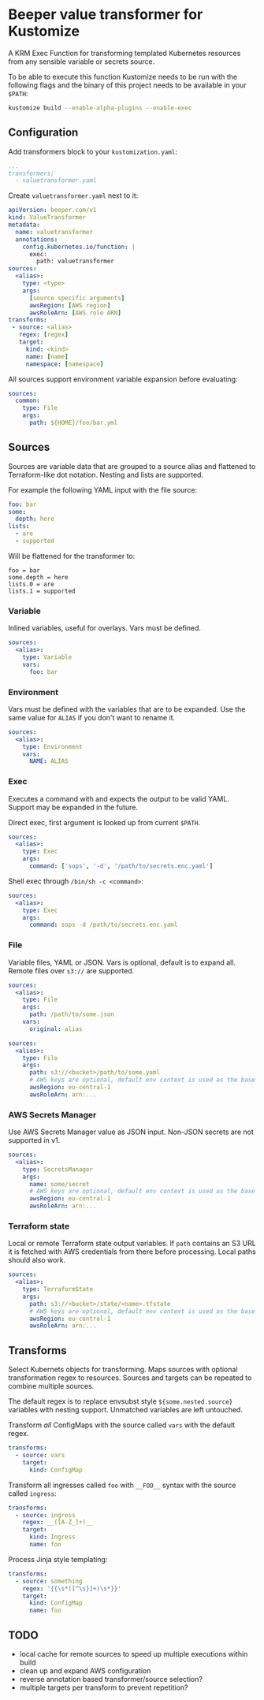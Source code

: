 # Beeper value transformer for Kustomize
A KRM Exec Function for transforming templated Kubernetes resources from any sensible variable or secrets source.

To be able to execute this function Kustomize needs to be run with the following flags and the binary of this project needs to be available in your `$PATH`:
```sh
kustomize build --enable-alpha-plugins --enable-exec
```

## Configuration
Add transformers block to your `kustomization.yaml`:
```yaml
...
transformers;
  - valuetransformer.yaml
```

Create `valuetransformer.yaml` next to it:
```yaml
apiVersion: beeper.com/v1
kind: ValueTransformer
metadata:
  name: valuetransformer
  annotations:
    config.kubernetes.io/function: |
      exec:
        path: valuetransformer
sources:
  <alias>:
    type: <type>
    args:
      [source specific arguments]
      awsRegion: [AWS region]
      awsRoleArn: [AWS role ARN]
transforms:
 - source: <alias>
   regex: [regex]
   target:
     kind: <kind>
     name: [name]
     namespace: [namespace]
```

All sources support environment variable expansion before evaluating:
```yaml
sources:
  common:
    type: File
    args:
      path: ${HOME}/foo/bar.yml
```

## Sources
Sources are variable data that are grouped to a source alias and flattened to Terraform-like dot notation.
Nesting and lists are supported.

For example the following YAML input with the file source:
```yaml
foo: bar
some:
  depth: here
lists:
  - are
  - supported
```

Will be flattened for the transformer to:
```
foo = bar
some.depth = here
lists.0 = are
lists.1 = supported
```

### Variable
Inlined variables, useful for overlays.
Vars must be defined.

```yaml
sources:
  <alias>:
    type: Variable
    vars:
      foo: bar
```

### Environment
Vars must be defined with the variables that are to be expanded.
Use the same value for `ALIAS` if you don't want to rename it.

```yaml
sources:
  <alias>:
    type: Environment
    vars:
      NAME: ALIAS
```

### Exec
Executes a command with and expects the output to be valid YAML.
Support may be expanded in the future.

Direct exec, first argument is looked up from current `$PATH`.
```yaml
sources:
  <alias>:
    type: Exec
    args:
      command: ['sops', '-d', '/path/to/secrets.enc.yaml']
```

Shell exec through `/bin/sh -c <command>`:
```yaml
sources:
  <alias>:
    type: Exec
    args:
      command: sops -d /path/to/secrets.enc.yaml
```

### File

Variable files, YAML or JSON. Vars is optional, default is to expand all. Remote files over `s3://` are supported.

```yaml
sources:
  <alias>:
    type: File
    args:
      path: /path/to/some.json
    vars:
      original: alias
```

```yaml
sources:
  <alias>:
    type: File
    args:
      path: s3://<bucket>/path/to/some.yaml
      # AWS keys are optional, default env context is used as the base
      awsRegion: eu-central-1
      awsRoleArn: arn:...
```

### AWS Secrets Manager

Use AWS Secrets Manager value as JSON input.
Non-JSON secrets are not supported in v1.

```yaml
sources:
  <alias>:
    type: SecretsManager
    args:
      name: some/secret
      # AWS keys are optional, default env context is used as the base
      awsRegion: eu-central-1
      awsRoleArn: arn:...
```

### Terraform state

Local or remote Terraform state output variables.
If `path` contains an S3 URL it is fetched with AWS credentials from there before processing.
Local paths should also work.

```yaml
sources:
  <alias>:
    type: TerraformState
    args:
      path: s3://<bucket>/state/<name>.tfstate
      # AWS keys are optional, default env context is used as the base
      awsRegion: eu-central-1
      awsRoleArn: arn:...
```

## Transforms

Select Kubernets objects for transforming.
Maps sources with optional transformation regex to resources.
Sources and targets can be repeated to combine multiple sources.

The default regex is to replace envsubst style `${some.nested.source}` variables with nesting support.
Unmatched variables are left untouched.

Transform _all_ ConfigMaps with the source called `vars` with the default regex.
```yaml
transforms:
  - source: vars
    target:
      kind: ConfigMap
```

Transform all ingresses called `foo` with `__FOO__` syntax with the source called `ingress`:
```yaml
transforms:
  - source: ingress
    regex: __([A-Z_]+)__
    target:
      kind: Ingress
      name: foo
```

Process Jinja style templating:
```yaml
transforms:
  - source: something
    regex: '{{\s*([^\s}]+)\s*}}'
    target:
      kind: ConfigMap
      name: foo
```

## TODO
- local cache for remote sources to speed up multiple executions within build
- clean up and expand AWS configuration
- reverse annotation based transformer/source selection?
- multiple targets per transform to prevent repetition?